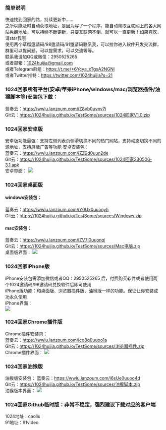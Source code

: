### 简单说明  
快速找到回家的路，持续更新中......  
之所以能及时自动获取地址，是因为写了一个程序，能自动爬取互联网上的各大网站免翻地址，可以持续不断更新，只要互联网不倒，就可以一直更新！如果喜欢，请star我哦  
使用两个草榴邀请码/98邀请码/91邀请码联系我，可以拉你进入软件开发交流群，群里可以提问题，可以提需求，可以交流等等。  
联系我请加QQ或微信：2950525265   
或者邮箱：1024huijia@gmail.com   
或者Telegram群组：<https://t.me/+6Ycya_xTgsA2NGNl>    
或者Twitter推特：<https://twitter.com/1024huijia?s=21>   

### 1024回家所有平台(安卓/苹果iPhone/windows/mac/浏览器插件/油猴脚本等)安装包下载：  
蓝奏云：<https://wwlu.lanzoum.com/iZ8vb0uvnv7i>  
Git云：<https://1024huijia.github.io/TestSome/sources/1024回家V1.0.zip>
  
### 1024回家安卓版  
安卓版功能最强：支持左侧列表页侧滑切换不同的热门网站，支持动态切换不同的源地址，支持屏蔽广告等功能
安卓安装包：  
蓝奏云：<https://wwlu.lanzoum.com/iZZ9d0uun2de>  
Git云：<https://1024huijia.github.io/TestSome/sources/1024回家230506-3.1.apk>    
安卓界面：
![](https://1024huijia.github.io/QingChunMeizi/androidhome.2i7k11inud40.webp)
  
### 1024回家桌面版  
#### windows安装包：  
蓝奏云：<https://wwlu.lanzoum.com/iY0Ux0uuonyh>  
Git云：<https://1024huijia.github.io/TestSome/sources/Windows.zip>    
#### mac安装包：  
蓝奏云：<https://wwlu.lanzoum.com/iZV7l0uuonqj>  
Git云：<https://1024huijia.github.io/TestSome/sources/Mac电脑.zip>    
桌面版界面：
![](https://cdn.staticaly.com/gh/1024huijia/QingChunMeizi@master/image.2uogc2e021s0.webp)  

    
### 1024回家iPhone版  
iPhone安装包需添加微信或者QQ：2950525265 后，付费购买软件或者使用两个1024邀请码/98邀请码兑换软件后即可使用   
iPhone版功能：和桌面版、浏览器插件版、油猴版一样的功能。保证让你安装成功永久使用   
iPhone界面：   
![](https://1024huijia.github.io/QingChunMeizi/iPhoneHuijia2.4t05rnrwiku0.webp)
  
### 1024回家Chrome插件版
Chrome插件安装包：  
蓝奏云：<https://wwlu.lanzoum.com/ico8q0uuoo1a>  
Git云：<https://1024huijia.github.io/TestSome/sources/浏览器插件.zip>   
Chrome插件界面：
![](https://cdn.staticaly.com/gh/1024huijia/QingChunMeizi@master/image.5j7g1863qw00.webp)  

  
### 1024回家油猴版  
油猴版安装包：
蓝奏云：<https://wwlu.lanzoum.com/i6sUe0uuoo4d>  
Git云：<https://1024huijia.github.io/TestSome/sources/油猴脚本.zip>  
油猴版本界面：
![](https://cdn.staticaly.com/gh/1024huijia/QingChunMeizi@master/image.5j7g1863qw00.webp)  


### 1024回家Github临时版：非常不稳定，强烈建议下载对应的客户端
1024地址：caoliu  
91地址：91video